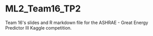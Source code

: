 # ML2_Team16_TP2
Team 16's slides and R markdown file for the ASHRAE - Great Energy Predictor III Kaggle competition.
